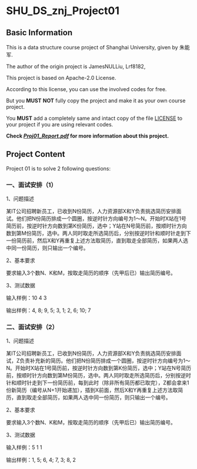 # SHU_DS_znj_Project01

## Basic Information

This is a data structure course project of Shanghai University, given by 朱能军.

The author of the origin project is JamesNULLiu, Lrf8182, 

This project is based on Apache-2.0 License.

According to this license, you can use the involved codes for free.

But you **MUST** **NOT** fully copy the project and make it as your own course project.

You **MUST** add a completely same and intact copy of the file [LICENSE](https://github.com/jamesnulliu/SHU_DS_znj_Project01/blob/main/LICENSE) to your project if you are using relevant codes.

**Check [*Proj01_Report.pdf*](https://github.com/jamesnulliu/SHU_DS_znj_Project01/blob/main/report/Proj01_Report.pdf) for more information about this project.**

## Project Content

Project 01 is to solve 2 following questions:

### 一、面试安排（1）

1、问题描述

某IT公司招聘新员工，已收到N份简历，人力资源部X和Y负责挑选简历安排面试。他们把N份简历排成一个圆圈，按逆时针方向编号为1～N。开始时X站在1号简历前，按逆时针方向数到第K份简历，选中；Y站在N号简历前，按顺时针方向数到第M份简历，选中。两人同时取走所选简历后，分别按逆时针和顺时针走到下一份简历前，然后X和Y再重复上述方法取简历，直到取走全部简历，如果两人选中同一份简历，则只输出一个编号。

2、基本要求

要求输入3个数N、K和M，按取走简历的顺序（先甲后已）输出简历编号。

3、测试数据

输入样例：10 4 3

输出样例：4, 8; 9, 5; 3, 1; 2, 6; 10; 7

### 二、面试安排（2）

1、问题描述

某IT公司招聘新员工，已收到N份简历，人力资源部X和Y负责挑选简历安排面试，Z负责补充新的简历。他们把N份简历排成一个圆圈，按逆时针方向编号为1～N。开始时X站在1号简历前，按逆时针方向数到第K份简历，选中；Y站在N号简历前，按顺时针方向数到第M份简历，选中。两人同时取走所选简历后，分别按逆时针和顺时针走到下一份简历前，每到此时（除非所有简历都已取完），Z都会拿来1份新简历（编号从N+1开始递加），插到X前面，然后X和Y再重复上述方法取简历，直到取走全部简历，如果两人选中同一份简历，则只输出一个编号。

 2、基本要求

 要求输入3个数N、K和M，按取走简历的顺序（先甲后已）输出简历编号。

3、测试数据

输入样例：5 1 1

输出样例：1, 5; 6, 4; 7, 3; 8, 2

